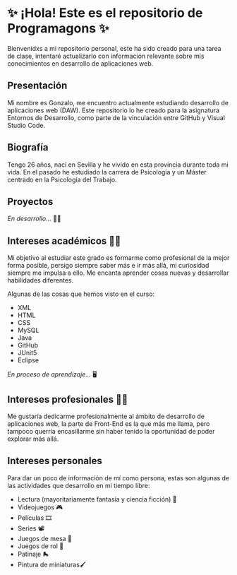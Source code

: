 # ✨ ¡Hola! Este es el repositorio de Programagons ✨

Bienvenidxs a mi repositorio personal, este ha sido creado para una tarea de clase, intentaré actualizarlo con información relevante sobre mis conocimientos en desarrollo de aplicaciones web.

## Presentación

Mi nombre es Gonzalo, me encuentro actualmente estudiando desarrollo de aplicaciones web (DAW). Este repositorio lo he creado para la asignatura Entornos de Desarrollo, como parte de la vinculación entre GitHub y Visual Studio Code.

## Biografía

Tengo 26 años, nací en Sevilla y he vivido en esta provincia durante toda mi vida. En el pasado he estudiado la carrera de Psicología y un Máster centrado en la Psicología del Trabajo.

## Proyectos

*En desarrollo...* 🧑‍🔧

## Intereses académicos :man_student:

Mi objetivo al estudiar este grado es formarme como profesional de la mejor forma posible, persigo siempre saber más e ir más allá, mi curiosidad siempre me impulsa a ello. Me encanta aprender cosas nuevas y desarrollar habilidades diferentes. 	

Algunas de las cosas que hemos visto en el curso:

- XML
- HTML
- CSS
- MySQL
- Java
- GitHub
- JUnit5
- Eclipse

*En proceso de aprendizaje...* :desktop_computer:

## Intereses profesionales :office_worker:

Me gustaría dedicarme profesionalmente al ámbito de desarrollo de aplicaciones web, la parte de Front-End es la que más me llama, pero tampoco querría encasillarme sin haber tenido la oportunidad de poder explorar más allá.

## Intereses personales

Para dar un poco de información de mí como persona, estas son algunas de las actividades que desarrollo en mi tiempo libre:

- Lectura (mayoritariamente fantasía y ciencia ficción) :scroll:
- Videojuegos :video_game:
- Películas :film_strip:
- Series :film_projector:
- Juegos de mesa :game_die:
- Juegos de rol :crystal_ball:
- Patinaje :roller_skate:
- Pintura de miniaturas:paintbrush:


<!--
**Programagons/Programagons** is a ✨ _special_ ✨ repository because its `README.md` (this file) appears on your GitHub profile.

Here are some ideas to get you started:

- 🔭 I’m currently working on ...
- 🌱 I’m currently learning ...
- 👯 I’m looking to collaborate on ...
- 🤔 I’m looking for help with ...
- 💬 Ask me about ...
- 📫 How to reach me: ...
- 😄 Pronouns: ...
- ⚡ Fun fact: ...
-->
